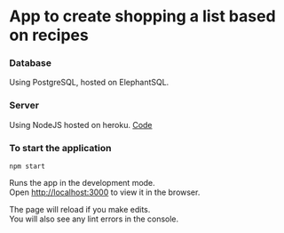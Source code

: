 # App to create shopping a list based on recipes

### Database
Using PostgreSQL, hosted on ElephantSQL.

### Server
Using NodeJS hosted on heroku. [Code](https://github.com/livstella/mealplan-server)


### To start the application

`npm start`

Runs the app in the development mode.<br />
Open [http://localhost:3000](http://localhost:3000) to view it in the browser.

The page will reload if you make edits.<br />
You will also see any lint errors in the console.
